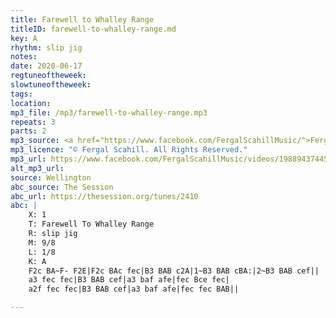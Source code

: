 ```yaml
---
title: Farewell to Whalley Range
titleID: farewell-to-whalley-range.md
key: A
rhythm: slip jig
notes: 
date: 2020-06-17
regtuneoftheweek: 
slowtuneoftheweek: 
tags: 
location: 
mp3_file: /mp3/farewell-to-whalley-range.mp3
repeats: 3
parts: 2
mp3_source: <a href="https://www.facebook.com/FergalScahillMusic/">Fergal Scahill</a>
mp3_licence: "© Fergal Scahill. All Rights Reserved."
mp3_url: https://www.facebook.com/FergalScahillMusic/videos/1988943744539171
alt_mp3_url: 
source: Wellington
abc_source: The Session
abc_url: https://thesession.org/tunes/2410
abc: |
    X: 1
    T: Farewell To Whalley Range
    R: slip jig
    M: 9/8
    L: 1/8
    K: A
    F2c BA~F- F2E|F2c BAc fec|B3 BAB c2A|1~B3 BAB cBA:|2~B3 BAB cef||
    a3 fec fec|B3 BAB cef|a3 baf afe|fec Bce fec|
    a2f fec fec|B3 BAB cef|a3 baf afe|fec fec BAB||

---
```

